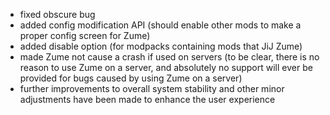 - fixed obscure bug
- added config modification API (should enable other mods to make a proper config screen for Zume)
- added disable option (for modpacks containing mods that JiJ Zume)
- made Zume not cause a crash if used on servers (to be clear, there is no reason to use Zume on a server, and absolutely no support will ever be provided for bugs caused by using Zume on a server)
- further improvements to overall system stability and other minor adjustments have been made to enhance the user experience